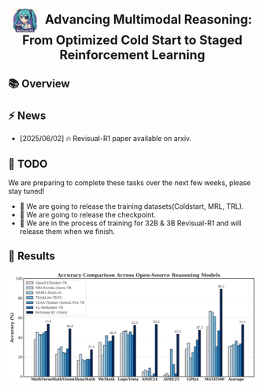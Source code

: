 <div align="center">
  <h1 style="margin: 0; font-size: 1.8em;">
    <img src="./figures/logo.png" alt="Revisual Icon" width="50" style="vertical-align: middle; margin-right: 10px;">
    Advancing Multimodal Reasoning: From Optimized Cold Start to Staged Reinforcement Learning
  </h1>
</div>

## 📚 Overview



## ⚡ News

- [2025/06/02] 🔥 Revisual-R1 paper available on arxiv.

## 🚧 TODO

We are preparing to complete these tasks over the next few weeks, please stay tuned!

- 🚧 We are going to release the training datasets(Coldstart, MRL, TRL).
- 🚧 We are going to release the checkpoint.
- 🚧 We are in the process of training for 32B & 3B Revisual-R1 and will release them when we finish.


## 🍭 Results

<img src="./figures/results.png" alt="Revisual results" >


